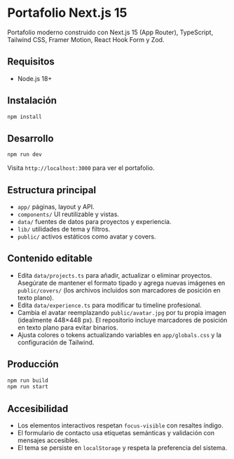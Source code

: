 # Portafolio Next.js 15

Portafolio moderno construido con Next.js 15 (App Router), TypeScript, Tailwind CSS, Framer Motion, React Hook Form y Zod.

## Requisitos

- Node.js 18+

## Instalación

```bash
npm install
```

## Desarrollo

```bash
npm run dev
```

Visita `http://localhost:3000` para ver el portafolio.

## Estructura principal

- `app/` páginas, layout y API.
- `components/` UI reutilizable y vistas.
- `data/` fuentes de datos para proyectos y experiencia.
- `lib/` utilidades de tema y filtros.
- `public/` activos estáticos como avatar y covers.

## Contenido editable

- Edita `data/projects.ts` para añadir, actualizar o eliminar proyectos. Asegúrate de mantener el formato tipado y agrega nuevas imágenes en `public/covers/` (los archivos incluidos son marcadores de posición en texto plano).
- Edita `data/experience.ts` para modificar tu timeline profesional.
- Cambia el avatar reemplazando `public/avatar.jpg` por tu propia imagen (idealmente 448×448 px). El repositorio incluye marcadores de posición en texto plano para evitar binarios.
- Ajusta colores o tokens actualizando variables en `app/globals.css` y la configuración de Tailwind.

## Producción

```bash
npm run build
npm run start
```

## Accesibilidad

- Los elementos interactivos respetan `focus-visible` con resaltes índigo.
- El formulario de contacto usa etiquetas semánticas y validación con mensajes accesibles.
- El tema se persiste en `localStorage` y respeta la preferencia del sistema.
